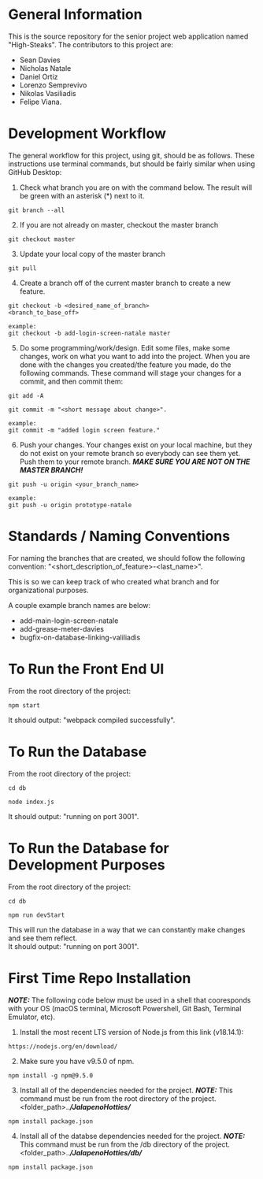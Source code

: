 # General Information
This is the source repository for the senior project web application named "High-Steaks". The contributors to this project are:
- Sean Davies
- Nicholas Natale
- Daniel Ortiz
- Lorenzo Semprevivo
- Nikolas Vasiliadis
- Felipe Viana. 

# Development Workflow
The general workflow for this project, using git, should be as follows. These instructions use terminal commands, but should be fairly similar when using GitHub Desktop:

1. Check what branch you are on with the command below. The result will be green with an asterisk (*) next to it. 
```
git branch --all
```
2. If you are not already on master, checkout the master branch
```
git checkout master
```
3. Update your local copy of the master branch
```
git pull
```
4. Create a branch off of the current master branch to create a new feature. 
```
git checkout -b <desired_name_of_branch>
<branch_to_base_off>

example:
git checkout -b add-login-screen-natale master

```

5. Do some programming/work/design. Edit some files, make some changes, work on what you want to add into the project. When you are done with the changes you created/the feature you made, do the following commands. These command will stage your changes for a commit, and then commit them:
```
git add -A
```
```
git commit -m "<short message about change>".

example:
git commit -m "added login screen feature."
```
6. Push your changes. Your changes exist on your local machine, but they do not exist on your remote branch so everybody can see them yet. Push them to your remote branch. ***MAKE SURE YOU ARE NOT ON THE MASTER BRANCH!***  
```
git push -u origin <your_branch_name>

example:
git push -u origin prototype-natale
```

# Standards / Naming Conventions
For naming the branches that are created, we should follow the following convention: 
"<short_description_of_feature>-<last_name>".   

This is so we can keep track of who created what branch and for organizational purposes.   

A couple example branch names are below:
- add-main-login-screen-natale
- add-grease-meter-davies
- bugfix-on-database-linking-valiliadis

# To Run the Front End UI
From the root directory of the project:
```
npm start
```
It should output: "webpack compiled successfully".

# To Run the Database
From the root directory of the project:
```
cd db
```
```
node index.js
```
It should output: "running on port 3001".

# To Run the Database for Development Purposes
From the root directory of the project:
```
cd db
```
```
npm run devStart
```
This will run the database in a way that we can constantly make changes and see them reflect.   
It should output: "running on port 3001".

# First Time Repo Installation

***NOTE:*** The following code below must be used in a shell that cooresponds with your OS (macOS terminal, Microsoft Powershell, Git Bash, Terminal Emulator, etc).


1. Install the most recent LTS version of Node.js from this link (v18.14.1):
```
https://nodejs.org/en/download/
```

2. Make sure you have v9.5.0 of npm. 
```
npm install -g npm@9.5.0
```

3. Install all of the dependencies needed for the project. ***NOTE:*** This command must be run from the root directory of the project. <folder_path>..***/JalapenoHotties/***
```
npm install package.json
```
4. Install all of the databse dependencies needed for the project. ***NOTE:*** This command must be run from the /db directory of the project. <folder_path>..***/JalapenoHotties/db/***
```
npm install package.json
```